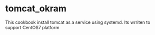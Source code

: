 # tomcat_okram

This cookbook install tomcat as a service using systemd. Its wrriten to support CentOS7 platform
